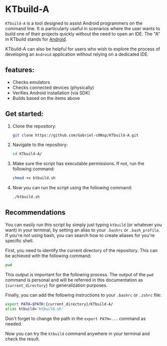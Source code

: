 # KTbuild-A
`KTbuild-A` is a tool designed to assist Android
programmers on the command line. It is particularly 
useful in scenarios where the user wants to build one 
of their projects quickly without the need to open an
IDE. The "A" in KTbuild stands for [Android](https://developer.android.com/).

KTbuild-A can also be helpful for users who wish to explore the process of developing an `Android` application without relying on a dedicated IDE.

## features:
* Checks emulators
* Checks connected devices (physically)
* Verifies Android installation (via SDK)
* Builds based on the items above

## Get started:

1. Clone the repository:
    ```bash
    git clone https://github.com/Gabriel-c0Nsp/KTbuild-A.git
    ```
2. Navigate to the repository:
    ```bash
    cd KTbuild-A/
    ```
3. Make sure the script has executable permissions. If not, run the following command:
    ```bash
    chmod +x ktbuild.sh
    ```
4. Now you can run the script using the following command:
    ```bash
    ./ktbuild.sh
    ```

## Recommendations
You can easily run this script by simply just typing `ktbuild` (or whatever you want) in your terminal, by setting an alias to your `.bashrc` or `.bash_profile`. If you're not using bash, you can search how to create aliases for you're specific shell.

First, you need to identify the current directory of the repository. This can be achieved with the following command:
   ```bash
   pwd
   ```
This output is important for the following process. The output of the `pwd` command is personal and will be referred in this documentation as `{current_directory}` for generalization purposes.

Finally, you can add the following instructions to your `.bashrc` or `.zshrc` file:

   ```bash
   export PATH=$PATH:{current_directory}/KTbuild-A/
   alias ktbuild='ktbuild.sh'
   ```
Don't forget to change the path in the `export PATH=...` command as needed.

Now you can try the `ktbuild` command anywhere in your terminal and check the result.
